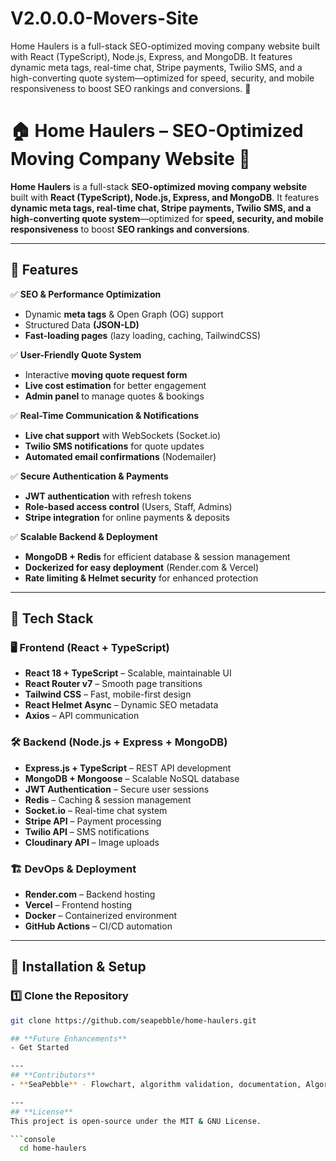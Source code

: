 # V2.0.0.0-Movers-Site
Home Haulers is a full-stack SEO-optimized moving company website built with React (TypeScript), Node.js, Express, and MongoDB. It features dynamic meta tags, real-time chat, Stripe payments, Twilio SMS, and a high-converting quote system—optimized for speed, security, and mobile responsiveness to boost SEO rankings and conversions. 🚀
# 🏠 Home Haulers – SEO-Optimized Moving Company Website 🚚

**Home Haulers** is a full-stack **SEO-optimized moving company website** built with **React (TypeScript), Node.js, Express, and MongoDB**. It features **dynamic meta tags, real-time chat, Stripe payments, Twilio SMS, and a high-converting quote system**—optimized for **speed, security, and mobile responsiveness** to boost **SEO rankings and conversions**.

---

## 📌 Features

✅ **SEO & Performance Optimization**
- Dynamic **meta tags** & Open Graph (OG) support
- Structured Data **(JSON-LD)**
- **Fast-loading pages** (lazy loading, caching, TailwindCSS)

✅ **User-Friendly Quote System**
- Interactive **moving quote request form**
- **Live cost estimation** for better engagement
- **Admin panel** to manage quotes & bookings

✅ **Real-Time Communication & Notifications**
- **Live chat support** with WebSockets (Socket.io)
- **Twilio SMS notifications** for quote updates
- **Automated email confirmations** (Nodemailer)

✅ **Secure Authentication & Payments**
- **JWT authentication** with refresh tokens
- **Role-based access control** (Users, Staff, Admins)
- **Stripe integration** for online payments & deposits

✅ **Scalable Backend & Deployment**
- **MongoDB + Redis** for efficient database & session management
- **Dockerized for easy deployment** (Render.com & Vercel)
- **Rate limiting & Helmet security** for enhanced protection

---

## 📌 Tech Stack

### 🖥 **Frontend (React + TypeScript)**
- **React 18 + TypeScript** – Scalable, maintainable UI
- **React Router v7** – Smooth page transitions
- **Tailwind CSS** – Fast, mobile-first design
- **React Helmet Async** – Dynamic SEO metadata
- **Axios** – API communication

### 🛠 **Backend (Node.js + Express + MongoDB)**
- **Express.js + TypeScript** – REST API development
- **MongoDB + Mongoose** – Scalable NoSQL database
- **JWT Authentication** – Secure user sessions
- **Redis** – Caching & session management
- **Socket.io** – Real-time chat system
- **Stripe API** – Payment processing
- **Twilio API** – SMS notifications
- **Cloudinary API** – Image uploads

### 🏗 **DevOps & Deployment**
- **Render.com** – Backend hosting
- **Vercel** – Frontend hosting
- **Docker** – Containerized environment
- **GitHub Actions** – CI/CD automation

---

## 📌 Installation & Setup

### **1️⃣ Clone the Repository**
```sh
git clone https://github.com/seapebble/home-haulers.git

## **Future Enhancements**
- Get Started

---
## **Contributors**
- **SeaPebble** - Flowchart, algorithm validation, documentation, Algorithm design, testing.

---
## **License**
This project is open-source under the MIT & GNU License.

```console
  cd home-haulers
```

